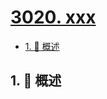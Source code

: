 # [3020. xxx](https://github.com/Tdahuyou/TNotes.leetcode/tree/main/notes/3020.%20xxx)

<!-- region:toc -->

- [1. 📝 概述](#1--概述)

<!-- endregion:toc -->

## 1. 📝 概述
